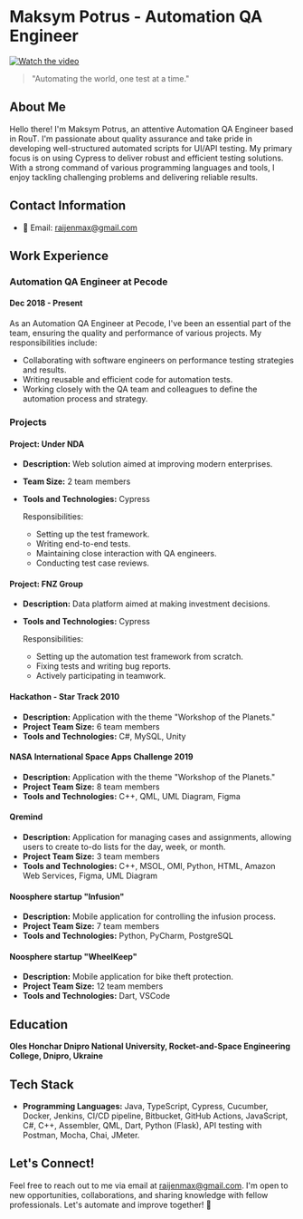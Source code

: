 # Maksym Potrus - Automation QA Engineer

[![Watch the video](https://i.stack.imgur.com/Vp2cE.png)](https://youtu.be/8N91bAgxXWE)

> "Automating the world, one test at a time."

## About Me

Hello there! I'm Maksym Potrus, an attentive Automation QA Engineer based in RouT. I'm passionate about quality assurance and take pride in developing well-structured automated scripts for UI/API testing. My primary focus is on using Cypress to deliver robust and efficient testing solutions. With a strong command of various programming languages and tools, I enjoy tackling challenging problems and delivering reliable results.

## Contact Information

- 📧 Email: raijenmax@gmail.com

## Work Experience

### Automation QA Engineer at Pecode
#### Dec 2018 - Present

As an Automation QA Engineer at Pecode, I've been an essential part of the team, ensuring the quality and performance of various projects. My responsibilities include:

- Collaborating with software engineers on performance testing strategies and results.
- Writing reusable and efficient code for automation tests.
- Working closely with the QA team and colleagues to define the automation process and strategy.

### Projects

#### Project: Under NDA

- **Description:** Web solution aimed at improving modern enterprises.
- **Team Size:** 2 team members
- **Tools and Technologies:** Cypress

   Responsibilities:
   - Setting up the test framework.
   - Writing end-to-end tests.
   - Maintaining close interaction with QA engineers.
   - Conducting test case reviews.

#### Project: FNZ Group

- **Description:** Data platform aimed at making investment decisions.
- **Tools and Technologies:** Cypress

   Responsibilities:
   - Setting up the automation test framework from scratch.
   - Fixing tests and writing bug reports.
   - Actively participating in teamwork.

#### Hackathon - Star Track 2010

- **Description:** Application with the theme "Workshop of the Planets."
- **Project Team Size:** 6 team members
- **Tools and Technologies:** C#, MySQL, Unity

#### NASA International Space Apps Challenge 2019

- **Description:** Application with the theme "Workshop of the Planets."
- **Project Team Size:** 8 team members
- **Tools and Technologies:** C++, QML, UML Diagram, Figma

#### Qremind

- **Description:** Application for managing cases and assignments, allowing users to create to-do lists for the day, week, or month.
- **Project Team Size:** 3 team members
- **Tools and Technologies:** C++, MSOL, OMI, Python, HTML, Amazon Web Services, Figma, UML Diagram

#### Noosphere startup "Infusion"

- **Description:** Mobile application for controlling the infusion process.
- **Project Team Size:** 7 team members
- **Tools and Technologies:** Python, PyCharm, PostgreSQL

#### Noosphere startup "WheelKeep"

- **Description:** Mobile application for bike theft protection.
- **Project Team Size:** 12 team members
- **Tools and Technologies:** Dart, VSCode

## Education

**Oles Honchar Dnipro National University, Rocket-and-Space Engineering College, Dnipro, Ukraine**

## Tech Stack

- **Programming Languages:** Java, TypeScript, Cypress, Cucumber, Docker, Jenkins, CI/CD pipeline, Bitbucket, GitHub Actions, JavaScript, C#, C++, Assembler, QML, Dart, Python (Flask), API testing with Postman, Mocha, Chai, JMeter.

## Let's Connect!

Feel free to reach out to me via email at raijenmax@gmail.com. I'm open to new opportunities, collaborations, and sharing knowledge with fellow professionals. Let's automate and improve together! 🤝
